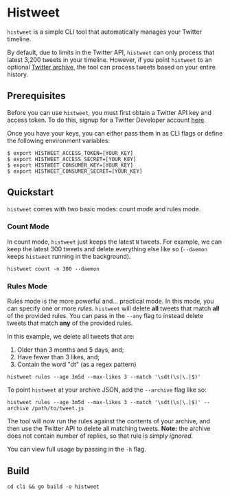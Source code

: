 # Histweet

`histweet` is a simple CLI tool that automatically manages your Twitter timeline.

By default, due to limits in the Twitter API, `histweet` can only process that latest 3,200 tweets in your timeline. However, if you point `histweet` to an optional [Twitter archive](https://help.twitter.com/en/managing-your-account/how-to-download-your-twitter-archive), the tool can process tweets based on your entire history.

## Prerequisites

Before you can use `histweet`, you must first obtain a Twitter API key and access token. To do this, signup for a Twitter Developer account [here](https://developer.twitter.com/en/apply-for-access).

Once you have your keys, you can either pass them in as CLI flags or define the following environment variables:

```
$ export HISTWEET_ACCESS_TOKEN=[YOUR_KEY]
$ export HISTWEET_ACCESS_SECRET=[YOUR_KEY]
$ export HISTWEET_CONSUMER_KEY=[YOUR_KEY]
$ export HISTWEET_CONSUMER_SECRET=[YOUR_KEY]
```

## Quickstart

`histweet` comes with two basic modes: count mode and rules mode.

### Count Mode

In count mode, `histweet` just keeps the latest `N` tweets.  For example, we can keep the latest 300 tweets and delete everything else like so (`--daemon` keeps `histweet` running in the background).

```
histweet count -n 300 --daemon
```

### Rules Mode

Rules mode is the more powerful and... practical mode.  In this mode, you can specify one or more *rules*. `histweet` will delete **all** tweets that match **all** of the provided rules. You can pass in the `--any` flag to instead delete tweets that match **any** of the provided rules.

In this example, we delete all tweets that are:

1. Older than 3 months and 5 days, and;
2. Have fewer than 3 likes, and;
3. Contain the word "dt" (as a regex pattern)

```
histweet rules --age 3m5d --max-likes 3 --match '\sdt(\s|\.|$)'
```

To point `histweet` at your archive JSON, add the `--archive` flag like so:

```
histweet rules --age 3m5d --max-likes 3 --match '\sdt(\s|\.|$)' --archive /path/to/tweet.js
```

The tool will now run the rules against the contents of your archive, and then use the Twitter API to delete all matching tweets. **Note:** the archive does not contain number of replies, so that rule is simply *ignored*.

You can view full usage by passing in the `-h` flag.

## Build

`cd cli && go build -o histweet`
